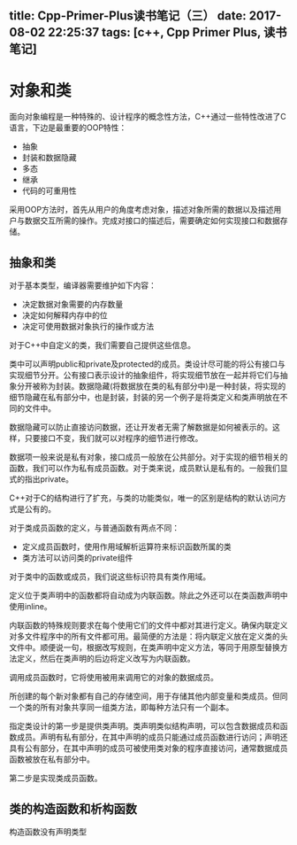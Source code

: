 title: Cpp-Primer-Plus读书笔记（三）
date: 2017-08-02 22:25:37
tags: [c++, Cpp Primer Plus, 读书笔记]
---
# 对象和类
面向对象编程是一种特殊的、设计程序的概念性方法，C++通过一些特性改进了C语言，下边是最重要的OOP特性：
* 抽象
* 封装和数据隐藏
* 多态
* 继承
* 代码的可重用性

采用OOP方法时，首先从用户的角度考虑对象，描述对象所需的数据以及描述用户与数据交互所需的操作。完成对接口的描述后，需要确定如何实现接口和数据存储。

<!-- more -->

## 抽象和类
对于基本类型，编译器需要维护如下内容：
* 决定数据对象需要的内存数量
* 决定如何解释内存中的位
* 决定可使用数据对象执行的操作或方法

对于C++中自定义的类，我们需要自己提供这些信息。

类中可以声明public和private及protected的成员。类设计尽可能的将公有接口与实现细节分开。公有接口表示设计的抽象组件，将实现细节放在一起并将它们与抽象分开被称为封装。数据隐藏(将数据放在类的私有部分中)是一种封装，将实现的细节隐藏在私有部分中，也是封装，封装的另一个例子是将类定义和类声明放在不同的文件中。

数据隐藏可以防止直接访问数据，还让开发者无需了解数据是如何被表示的。这样，只要接口不变，我们就可以对程序的细节进行修改。

数据项一般来说是私有对象，接口成员一般放在公共部分。对于实现的细节相关的函数，我们可以作为私有成员函数。对于类来说，成员默认是私有的。一般我们显式的指出private。

C++对于C的结构进行了扩充，与类的功能类似，唯一的区别是结构的默认访问方式是公有的。

对于类成员函数的定义，与普通函数有两点不同：
* 定义成员函数时，使用作用域解析运算符来标识函数所属的类
* 类方法可以访问类的private组件

对于类中的函数或成员，我们说这些标识符具有类作用域。

定义位于类声明中的函数都将自动成为内联函数。除此之外还可以在类函数声明中使用inline。

内联函数的特殊规则要求在每个使用它们的文件中都对其进行定义。确保内联定义对多文件程序中的所有文件都可用。最简便的方法是：将内联定义放在定义类的头文件中。顺便说一句，根据改写规则，在类声明中定义方法，等同于用原型替换方法定义，然后在类声明的后边将定义改写为内联函数。

调用成员函数时，它将使用被用来调用它的对象的数据成员。

所创建的每个新对象都有自己的存储空间，用于存储其他内部变量和类成员。但同一个类的所有对象共享同一组类方法，即每种方法只有一个副本。

指定类设计的第一步是提供类声明。类声明类似结构声明，可以包含数据成员和函数成员。声明有私有部分，在其中声明的成员只能通过成员函数进行访问；声明还具有公有部分，在其中声明的成员可被使用类对象的程序直接访问，通常数据成员函数被放在私有部分中。

第二步是实现类成员函数。

## 类的构造函数和析构函数
构造函数没有声明类型
